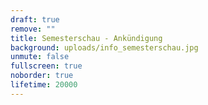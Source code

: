 ```yaml
---
draft: true
remove: ""
title: Semesterschau - Ankündigung
background: uploads/info_semesterschau.jpg
unmute: false
fullscreen: true
noborder: true
lifetime: 20000
---
```


